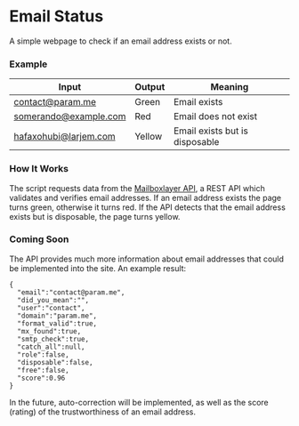 # Email Status
A simple webpage to check if an email address exists or not.

### Example
| Input                 | Output    | Meaning                        |
| --------------------- | :-------- | -------                        |
| contact@param.me      | Green     | Email exists                   |
| somerando@example.com | Red       | Email does not exist           |
| hafaxohubi@larjem.com | Yellow    | Email exists but is disposable |

### How It Works
The script requests data from the [Mailboxlayer API](https://mailboxlayer.com), a REST API which validates and verifies email addresses.
If an email address exists the page turns green, otherwise it turns red. If the API detects that the email address exists but is disposable, the page turns yellow.


### Coming Soon
The API provides much more information about email addresses that could be implemented into the site. An example result:
```
{
  "email":"contact@param.me",
  "did_you_mean":"",
  "user":"contact",
  "domain":"param.me",
  "format_valid":true,
  "mx_found":true,
  "smtp_check":true,
  "catch_all":null,
  "role":false,
  "disposable":false,
  "free":false,
  "score":0.96
}
```
In the future, auto-correction will be implemented,  as well as the score (rating) of the trustworthiness of an email address.
